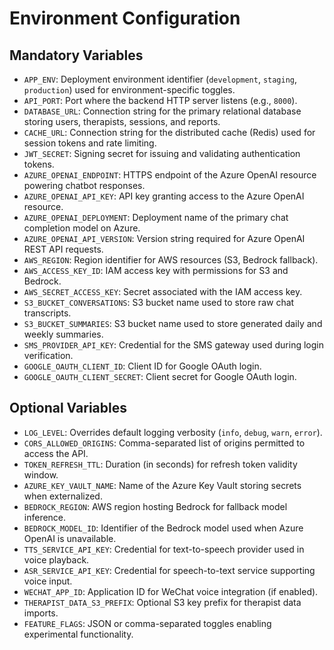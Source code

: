 # Environment Configuration

## Mandatory Variables
- `APP_ENV`: Deployment environment identifier (`development`, `staging`, `production`) used for environment-specific toggles.
- `API_PORT`: Port where the backend HTTP server listens (e.g., `8000`).
- `DATABASE_URL`: Connection string for the primary relational database storing users, therapists, sessions, and reports.
- `CACHE_URL`: Connection string for the distributed cache (Redis) used for session tokens and rate limiting.
- `JWT_SECRET`: Signing secret for issuing and validating authentication tokens.
- `AZURE_OPENAI_ENDPOINT`: HTTPS endpoint of the Azure OpenAI resource powering chatbot responses.
- `AZURE_OPENAI_API_KEY`: API key granting access to the Azure OpenAI resource.
- `AZURE_OPENAI_DEPLOYMENT`: Deployment name of the primary chat completion model on Azure.
- `AZURE_OPENAI_API_VERSION`: Version string required for Azure OpenAI REST API requests.
- `AWS_REGION`: Region identifier for AWS resources (S3, Bedrock fallback).
- `AWS_ACCESS_KEY_ID`: IAM access key with permissions for S3 and Bedrock.
- `AWS_SECRET_ACCESS_KEY`: Secret associated with the IAM access key.
- `S3_BUCKET_CONVERSATIONS`: S3 bucket name used to store raw chat transcripts.
- `S3_BUCKET_SUMMARIES`: S3 bucket name used to store generated daily and weekly summaries.
- `SMS_PROVIDER_API_KEY`: Credential for the SMS gateway used during login verification.
- `GOOGLE_OAUTH_CLIENT_ID`: Client ID for Google OAuth login.
- `GOOGLE_OAUTH_CLIENT_SECRET`: Client secret for Google OAuth login.

## Optional Variables
- `LOG_LEVEL`: Overrides default logging verbosity (`info`, `debug`, `warn`, `error`).
- `CORS_ALLOWED_ORIGINS`: Comma-separated list of origins permitted to access the API.
- `TOKEN_REFRESH_TTL`: Duration (in seconds) for refresh token validity window.
- `AZURE_KEY_VAULT_NAME`: Name of the Azure Key Vault storing secrets when externalized.
- `BEDROCK_REGION`: AWS region hosting Bedrock for fallback model inference.
- `BEDROCK_MODEL_ID`: Identifier of the Bedrock model used when Azure OpenAI is unavailable.
- `TTS_SERVICE_API_KEY`: Credential for text-to-speech provider used in voice playback.
- `ASR_SERVICE_API_KEY`: Credential for speech-to-text service supporting voice input.
- `WECHAT_APP_ID`: Application ID for WeChat voice integration (if enabled).
- `THERAPIST_DATA_S3_PREFIX`: Optional S3 key prefix for therapist data imports.
- `FEATURE_FLAGS`: JSON or comma-separated toggles enabling experimental functionality.
